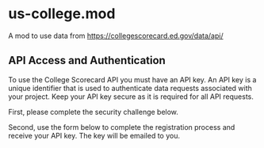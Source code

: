 # us-college.mod
A mod to use data from https://collegescorecard.ed.gov/data/api/

## API Access and Authentication
To use the College Scorecard API you must have an API key. An API key is a unique identifier that is used to authenticate data requests associated with your project. Keep your API key secure as it is required for all API requests.

First, please complete the security challenge below. 

Second, use the form below to complete the registration process and receive your API key. The key will be emailed to you.
